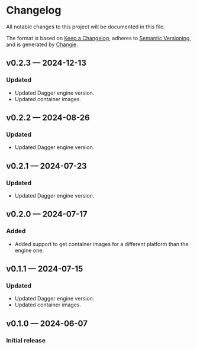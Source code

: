 # Changelog

All notable changes to this project will be documented in this file.

The format is based on [Keep a Changelog](https://keepachangelog.com/en/1.1.0/), adheres to [Semantic Versioning](https://semver.org/spec/v2.0.0.html), and is generated by [Changie](https://github.com/miniscruff/changie).

## v0.2.3 — 2024-12-13

### Updated

* Updated Dagger engine version.
* Updated container images.

## v0.2.2 — 2024-08-26

### Updated

* Updated Dagger engine version.

## v0.2.1 — 2024-07-23

### Updated

* Updated Dagger engine version.

## v0.2.0 — 2024-07-17

### Added

* Added support to get container images for a different platform than the engine one.

## v0.1.1 — 2024-07-15

### Updated

* Updated Dagger engine version.
* Updated container images.

## v0.1.0 — 2024-06-07

### Initial release

